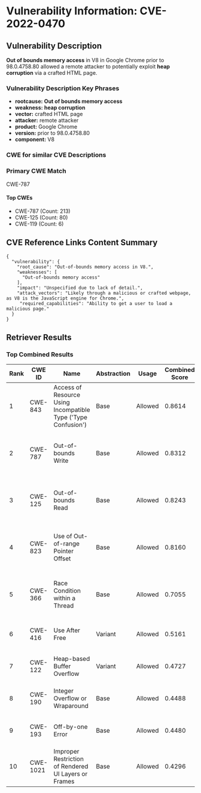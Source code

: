 # Vulnerability Information: CVE-2022-0470

## Vulnerability Description
**Out of bounds memory access** in V8 in Google Chrome prior to 98.0.4758.80 allowed a remote attacker to potentially exploit **heap corruption** via a crafted HTML page.

### Vulnerability Description Key Phrases
- **rootcause:** **Out of bounds memory access**
- **weakness:** **heap corruption**
- **vector:** crafted HTML page
- **attacker:** remote attacker
- **product:** Google Chrome
- **version:** prior to 98.0.4758.80
- **component:** V8

### CWE for similar CVE Descriptions
### Primary CWE Match
CWE-787

#### Top CWEs
- CWE-787 (Count: 213)
- CWE-125 (Count: 80)
- CWE-119 (Count: 6)

## CVE Reference Links Content Summary
```
{
  "vulnerability": {
    "root_cause": "Out-of-bounds memory access in V8.",
    "weaknesses": [
      "Out-of-bounds memory access"
    ],
    "impact": "Unspecified due to lack of detail.",
    "attack_vectors": "Likely through a malicious or crafted webpage, as V8 is the JavaScript engine for Chrome.",
     "required_capabilities": "Ability to get a user to load a malicious page."
  }
}
```

## Retriever Results

### Top Combined Results

| Rank | CWE ID | Name | Abstraction | Usage | Combined Score | Retrievers | Individual Scores |
|------|--------|------|-------------|-------|---------------|------------|-------------------|
| 1 | CWE-843 | Access of Resource Using Incompatible Type ('Type Confusion') | Base | Allowed | 0.8614 | dense, sparse, graph | dense: 0.580, sparse: 0.451, graph: 0.876 |
| 2 | CWE-787 | Out-of-bounds Write | Base | Allowed | 0.8312 | dense, sparse, graph | dense: 0.575, sparse: 0.325, graph: 1.000 |
| 3 | CWE-125 | Out-of-bounds Read | Base | Allowed | 0.8243 | dense, sparse, graph | dense: 0.556, sparse: 0.330, graph: 1.000 |
| 4 | CWE-823 | Use of Out-of-range Pointer Offset | Base | Allowed | 0.8160 | dense, sparse, graph | dense: 0.589, sparse: 0.286, graph: 1.000 |
| 5 | CWE-366 | Race Condition within a Thread | Base | Allowed | 0.7055 | dense, sparse, graph | dense: 0.575, sparse: 0.351, graph: 0.606 |
| 6 | CWE-416 | Use After Free | Variant | Allowed | 0.5161 | dense, sparse | dense: 0.622, sparse: 0.434 |
| 7 | CWE-122 | Heap-based Buffer Overflow | Variant | Allowed | 0.4727 | dense, sparse | dense: 0.570, sparse: 0.396 |
| 8 | CWE-190 | Integer Overflow or Wraparound | Base | Allowed | 0.4488 | dense, sparse | dense: 0.544, sparse: 0.308 |
| 9 | CWE-193 | Off-by-one Error | Base | Allowed | 0.4480 | dense, sparse | dense: 0.535, sparse: 0.315 |
| 10 | CWE-1021 | Improper Restriction of Rendered UI Layers or Frames | Base | Allowed | 0.4296 | dense, sparse | dense: 0.537, sparse: 0.282 |

